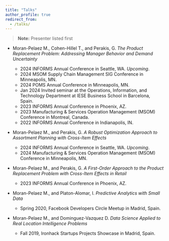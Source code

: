 ```yaml
---
title: "Talks"
author_profile: true
redirect_from: 
  - /talks/
---
```


> **Note:** Presenter listed first

- Moran-Pelaez M., Cohen-Hillel T., and Perakis, G. *The Product Replacement Problem: Addressing Manager Behavior and Demand Uncertainty*
  - 2024 INFORMS Annual Conference in Seattle, WA. *Upcoming*.
  - 2024 MSOM Supply Chain Management SIG Conference in Minneapolis, MN.
  - 2024 POMS Annual Conference in Minneapolis, MN.
  - Jan 2024 Invited seminar at the Operations, Information, and Technology Department at IESE Business School in Barcelona, Spain.
  - 2023 INFORMS Annual Conference in Phoenix, AZ.
  - 2023 Manufacturing & Services Operation Management (MSOM) Conference in Montreal, Canada.
  - 2022 INFORMS Annual Conference in Indianapolis, IN.

- Moran-Pelaez M., and Perakis, G. *A Robust Optimization Approach to Assortment Planning with Cross-Item Effects*
  - 2024 INFORMS Annual Conference in Seattle, WA. *Upcoming*.
  - 2024 Manufacturing & Services Operation Management (MSOM) Conference in Minneapolis, MN.

- Moran-Pelaez M., and Perakis, G. *A First-Order Approach to the Product Replacement Problem with Cross-Item Effects in Retail*
  - 2023 INFORMS Annual Conference in Phoenix, AZ.

- Moran-Pelaez M., and Platon-Alomar, I. *Predictive Analytics with Small Data*
  - Spring 2020, Facebook Developers Circle Meetup in Madrid, Spain.

- Moran-Pelaez M., and Dominguez-Vazquez D. *Data Science Applied to Real Location Intelligence Problems*
  - Fall 2019, Ironhack Startups Projects Showcase in Madrid, Spain.